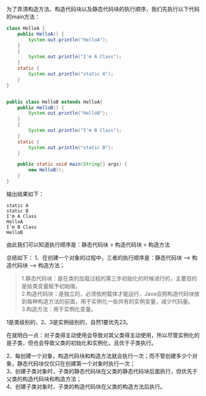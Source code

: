为了弄清构造方法、构造代码块以及静态代码块的执行顺序，我们先执行以下代码的main方法：

```java
class HelloA {
    public HelloA() {
        System.out.println("HelloA");
    }
    {
        System.out.println("I'm A Class");
    }
    static {
        System.out.println("static A");
    }
}


public class HelloB extends HelloA{
    public HelloB() {
        System.out.println("HelloB");
    }
    {
        System.out.println("I'm B Class");
    }
    static {
        System.out.println("static B");
    }

    public static void main(String[] args) {
        new HelloB();
    }
}

```

输出结果如下：
```
static A
static B
I'm A Class
HelloA
I'm B Class
HelloB
```

由此我们可以知道执行顺序是：静态代码块 > 构造代码块 > 构造方法

总结如下：
1、在创建一个对象的过程中，三者的执行顺序是：静态代码块 --> 构造代码块 --> 构造方法；

> 1.静态代码块：是在类的加载过程的第三步初始化的时候进行的，主要目的是给类变量赋予初始值。  
> 2.构造代码块：是独立的，必须依附载体才能运行，Java会把构造代码块放到每种构造方法的前面，用于实例化一些共有的实例变量，减少代码量。  
> 3.构造方法：用于实例化变量。

1是类级别的，2、3是实例级别的，自然1要优先23。

在就明白一点：对子类得主动使用会导致对其父类得主动使用，所以尽管实例化的是子类，但也会导致父类的初始化和实例化，且优于子类执行。  

2、每创建一个对象，构造代码块和构造方法就会执行一次；而不管创建多少个对象，静态代码块仅仅只在创建第一个对象时执行一次；  
3、创建子类对象时，子类的静态代码块在父类的静态代码块后面执行，但优先于父类的构造代码块和构造方法；  
4、创建子类对象时，子类的构造代码块在父类的构造方法后执行。
